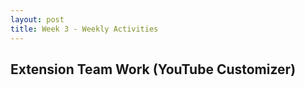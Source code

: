 ```yaml
---
layout: post
title: Week 3 - Weekly Activities
---
```


## Extension Team Work (YouTube Customizer)



<!--more-->

